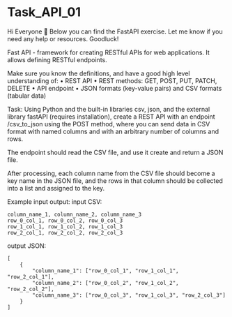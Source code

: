 # Task_API_01


Hi Everyone 🙂 
Below you can find the FastAPI exercise. Let me know if you need any help or resources.
Goodluck! 

Fast API - framework for creating RESTful APIs for web applications. It allows defining RESTful endpoints. 

Make sure you know the definitions, and have a good high level understanding of:
•	REST API
•	REST methods: GET, POST, PUT, PATCH, DELETE
•	API endpoint
•	JSON formats (key-value pairs) and CSV formats (tabular data)

Task:
Using Python and the built-in libraries csv, json, and the external library fastAPI (requires installation), create a REST API with an endpoint /csv_to_json using the POST method, where you can send data in CSV format with named columns and with an arbitrary number of columns and rows. 

The endpoint should read the CSV file, and use it create and return a JSON file.

After processing, each column name from the CSV file should become a key name in the JSON file, 
and the rows in that column should be collected into a list and assigned to the key.

Example input output:
input CSV:
```
column_name_1, column_name_2, column_name_3
row_0_col_1, row_0_col_2, row_0_col_3
row_1_col_1, row_1_col_2, row_1_col_3
row_2_col_1, row_2_col_2, row_2_col_3
```

output JSON:
```
[
    {
        "column_name_1": ["row_0_col_1", "row_1_col_1", "row_2_col_1"],
        "column_name_2": ["row_0_col_2", "row_1_col_2", "row_2_col_2"],
        "column_name_3": ["row_0_col_3", "row_1_col_3", "row_2_col_3"]
    }
]
